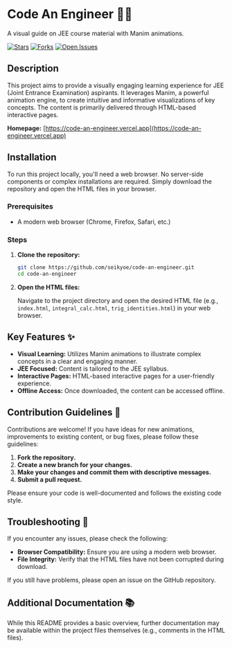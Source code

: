 
# Code An Engineer 👨‍💻

A visual guide on JEE course material with Manim animations.

[![Stars](https://img.shields.io/github/stars/seikyoe/code-an-engineer?style=social)](https://github.com/seikyoe/code-an-engineer)
[![Forks](https://img.shields.io/github/forks/seikyoe/code-an-engineer?style=social)](https://github.com/seikyoe/code-an-engineer)
[![Open Issues](https://img.shields.io/github/issues/seikyoe/code-an-engineer)](https://github.com/seikyoe/code-an-engineer/issues)

## Description

This project aims to provide a visually engaging learning experience for JEE (Joint Entrance Examination) aspirants. It leverages Manim, a powerful animation engine, to create intuitive and informative visualizations of key concepts. The content is primarily delivered through HTML-based interactive pages.

**Homepage:** [https://code-an-engineer.vercel.app](https://code-an-engineer.vercel.app)

## Installation

To run this project locally, you'll need a web browser. No server-side components or complex installations are required. Simply download the repository and open the HTML files in your browser.

### Prerequisites

*   A modern web browser (Chrome, Firefox, Safari, etc.)

### Steps

1.  **Clone the repository:**

    ```bash
    git clone https://github.com/seikyoe/code-an-engineer.git
    cd code-an-engineer
    ```

2.  **Open the HTML files:**

    Navigate to the project directory and open the desired HTML file (e.g., `index.html`, `integral_calc.html`, `trig_identities.html`) in your web browser.

## Key Features ✨

*   **Visual Learning:** Utilizes Manim animations to illustrate complex concepts in a clear and engaging manner.
*   **JEE Focused:** Content is tailored to the JEE syllabus.
*   **Interactive Pages:** HTML-based interactive pages for a user-friendly experience.
*   **Offline Access:** Once downloaded, the content can be accessed offline.

## Contribution Guidelines 🤝

Contributions are welcome! If you have ideas for new animations, improvements to existing content, or bug fixes, please follow these guidelines:

1.  **Fork the repository.**
2.  **Create a new branch for your changes.**
3.  **Make your changes and commit them with descriptive messages.**
4.  **Submit a pull request.**

Please ensure your code is well-documented and follows the existing code style.

## Troubleshooting 🐛

If you encounter any issues, please check the following:

*   **Browser Compatibility:** Ensure you are using a modern web browser.
*   **File Integrity:** Verify that the HTML files have not been corrupted during download.

If you still have problems, please open an issue on the GitHub repository.

## Additional Documentation 📚

While this README provides a basic overview, further documentation may be available within the project files themselves (e.g., comments in the HTML files).
